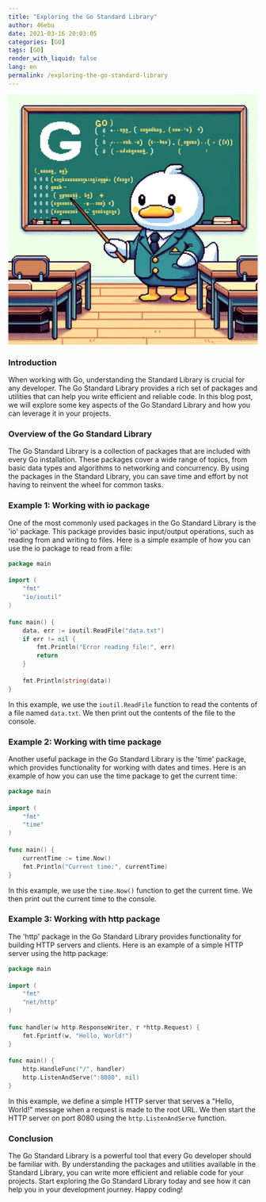 ```yaml
---
title: "Exploring the Go Standard Library"
author: 46ebu
date: 2021-03-16 20:03:05 
categories: [GO]
tags: [GO]
render_with_liquid: false
lang: en
permalink: /exploring-the-go-standard-library
---
```


![Intro](/assets/img/post/go.png)
### Introduction
When working with Go, understanding the Standard Library is crucial for any developer. The Go Standard Library provides a rich set of packages and utilities that can help you write efficient and reliable code. In this blog post, we will explore some key aspects of the Go Standard Library and how you can leverage it in your projects.

### Overview of the Go Standard Library
The Go Standard Library is a collection of packages that are included with every Go installation. These packages cover a wide range of topics, from basic data types and algorithms to networking and concurrency. By using the packages in the Standard Library, you can save time and effort by not having to reinvent the wheel for common tasks.

### Example 1: Working with io package
One of the most commonly used packages in the Go Standard Library is the 'io' package. This package provides basic input/output operations, such as reading from and writing to files. Here is a simple example of how you can use the io package to read from a file:

```go
package main

import (
	"fmt"
	"io/ioutil"
)

func main() {
	data, err := ioutil.ReadFile("data.txt")
	if err != nil {
		fmt.Println("Error reading file:", err)
		return
	}

	fmt.Println(string(data))
}
```

In this example, we use the `ioutil.ReadFile` function to read the contents of a file named `data.txt`. We then print out the contents of the file to the console.

### Example 2: Working with time package
Another useful package in the Go Standard Library is the 'time' package, which provides functionality for working with dates and times. Here is an example of how you can use the time package to get the current time:

```go
package main

import (
	"fmt"
	"time"
)

func main() {
	currentTime := time.Now()
	fmt.Println("Current time:", currentTime)
}
```

In this example, we use the `time.Now()` function to get the current time. We then print out the current time to the console.

### Example 3: Working with http package
The 'http' package in the Go Standard Library provides functionality for building HTTP servers and clients. Here is an example of a simple HTTP server using the http package:

```go
package main

import (
	"fmt"
	"net/http"
)

func handler(w http.ResponseWriter, r *http.Request) {
	fmt.Fprintf(w, "Hello, World!")
}

func main() {
	http.HandleFunc("/", handler)
	http.ListenAndServe(":8080", nil)
}
```

In this example, we define a simple HTTP server that serves a "Hello, World!" message when a request is made to the root URL. We then start the HTTP server on port 8080 using the `http.ListenAndServe` function.

### Conclusion
The Go Standard Library is a powerful tool that every Go developer should be familiar with. By understanding the packages and utilities available in the Standard Library, you can write more efficient and reliable code for your projects. Start exploring the Go Standard Library today and see how it can help you in your development journey. Happy coding!